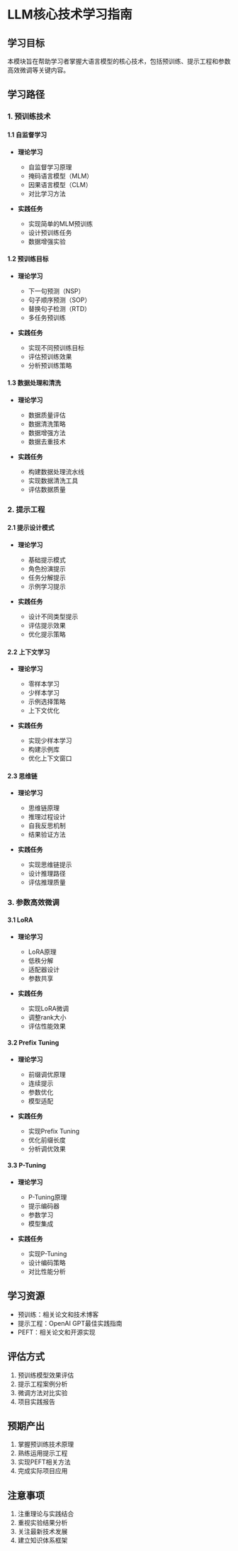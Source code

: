 # LLM核心技术学习指南

## 学习目标
本模块旨在帮助学习者掌握大语言模型的核心技术，包括预训练、提示工程和参数高效微调等关键内容。

## 学习路径

### 1. 预训练技术

#### 1.1 自监督学习
- **理论学习**
  - 自监督学习原理
  - 掩码语言模型（MLM）
  - 因果语言模型（CLM）
  - 对比学习方法

- **实践任务**
  - 实现简单的MLM预训练
  - 设计预训练任务
  - 数据增强实验

#### 1.2 预训练目标
- **理论学习**
  - 下一句预测（NSP）
  - 句子顺序预测（SOP）
  - 替换句子检测（RTD）
  - 多任务预训练

- **实践任务**
  - 实现不同预训练目标
  - 评估预训练效果
  - 分析预训练策略

#### 1.3 数据处理和清洗
- **理论学习**
  - 数据质量评估
  - 数据清洗策略
  - 数据增强方法
  - 数据去重技术

- **实践任务**
  - 构建数据处理流水线
  - 实现数据清洗工具
  - 评估数据质量

### 2. 提示工程

#### 2.1 提示设计模式
- **理论学习**
  - 基础提示模式
  - 角色扮演提示
  - 任务分解提示
  - 示例学习提示

- **实践任务**
  - 设计不同类型提示
  - 评估提示效果
  - 优化提示策略

#### 2.2 上下文学习
- **理论学习**
  - 零样本学习
  - 少样本学习
  - 示例选择策略
  - 上下文优化

- **实践任务**
  - 实现少样本学习
  - 构建示例库
  - 优化上下文窗口

#### 2.3 思维链
- **理论学习**
  - 思维链原理
  - 推理过程设计
  - 自我反思机制
  - 结果验证方法

- **实践任务**
  - 实现思维链提示
  - 设计推理路径
  - 评估推理质量

### 3. 参数高效微调

#### 3.1 LoRA
- **理论学习**
  - LoRA原理
  - 低秩分解
  - 适配器设计
  - 参数共享

- **实践任务**
  - 实现LoRA微调
  - 调整rank大小
  - 评估性能效果

#### 3.2 Prefix Tuning
- **理论学习**
  - 前缀调优原理
  - 连续提示
  - 参数优化
  - 模型适配

- **实践任务**
  - 实现Prefix Tuning
  - 优化前缀长度
  - 分析调优效果

#### 3.3 P-Tuning
- **理论学习**
  - P-Tuning原理
  - 提示编码器
  - 参数学习
  - 模型集成

- **实践任务**
  - 实现P-Tuning
  - 设计编码策略
  - 对比性能分析

## 学习资源
- 预训练：相关论文和技术博客
- 提示工程：OpenAI GPT最佳实践指南
- PEFT：相关论文和开源实现

## 评估方式
1. 预训练模型效果评估
2. 提示工程案例分析
3. 微调方法对比实验
4. 项目实践报告

## 预期产出
1. 掌握预训练技术原理
2. 熟练运用提示工程
3. 实现PEFT相关方法
4. 完成实际项目应用

## 注意事项
1. 注重理论与实践结合
2. 重视实验结果分析
3. 关注最新技术发展
4. 建立知识体系框架